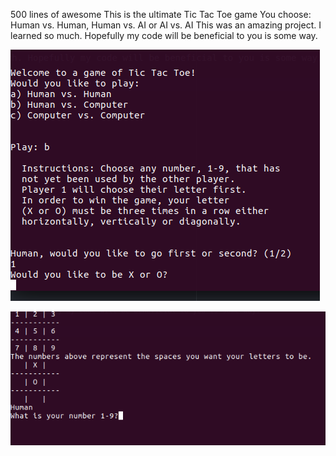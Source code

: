500 lines of awesome
This is the ultimate Tic Tac Toe game
You choose: Human vs. Human, Human vs. AI or AI vs. AI
This was an amazing project. I learned so much. Hopefully my code will be beneficial to you is some way.


![](/ttt.png)

![](/ttt2.png)
